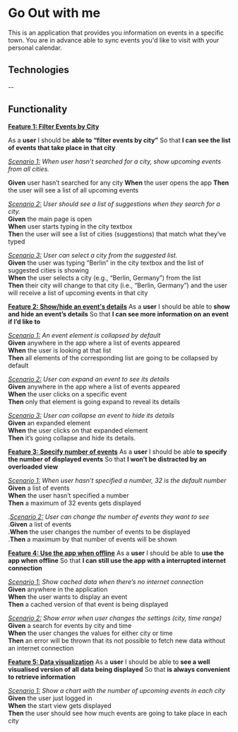 # Go Out with me

This is an application that provides you information on events in a specific town. You are in advance able to sync events you'd like to visit with your personal calendar.

## Technologies

--

## Functionality

**<ins>Feature 1: Filter Events by City</ins>**

As a **user**
I should be **able to “filter events by city”**
So that **I can see the list of events that take place in that city**

<ins>*Scenario 1:</ins> When user hasn’t searched for a city, show upcoming events from all cities.*

**Given** user hasn’t searched for any city
**When** the user opens the app
**Then** the user will see a list of all upcoming events

   <ins>*Scenario 2:</ins> User should see a list of suggestions when they search for a city.*  
   **Given** the main page is open  
   **When** user starts typing in the city textbox  
   **The**n the user will see a list of cities (suggestions) that match what they’ve typed  

   <ins>*Scenario 3:</ins> User can select a city from the suggested list.*  
   **Given** the user was typing “Berlin” in the city textbox and the list of suggested cities is showing  
   **When** the user selects a city (e.g., “Berlin, Germany”) from the list  
   **Then** their city will change to that city (i.e., “Berlin, Germany”) and the user will receive a list of upcoming events   in that city

<ins>**Feature 2: Show/hide an event's details**</ins>
As a **user**
I should be able to **show and hide an event’s details**
So that **I can see more information on an event if I’d like to**

   <ins>*Scenario 1:</ins> An event element is collapsed by default*  
   **Given** anywhere in the app where a list of events appeared  
   **When** the user is looking at that list  
   **Then** all elements of the corresponding list are going to be collapsed by default  

   <ins>*Scenario 2:</ins> User can expand an event to see its details*  
   **Given** anywhere in the app where a list of events appeared  
   **When** the user clicks on a specific event  
   **Then** only that element is going expand to reveal its details  

   <ins>*Scenario 3:</ins> User can collapse an event to hide its details*  
   **Given** an expanded element  
   **When** the user clicks on that expanded element  
   **Then** it’s going collapse and hide its details.  

<ins>**Feature 3: Specify number of events**</ins>
As a **user**
I should be able **to specify the number of displayed events**
So that **I won’t be distracted by an overloaded view**

   <ins>*Scenario 1:</ins> When user hasn’t specified a number, 32 is the default number*  
   **Given** a list of events  
   **When** the user hasn’t specified a number  
   **Then** a maximum of 32 events gets displayed  

   .<ins>*Scenario 2:</ins> User can change the number of events they want to see*  
   .**Given** a list of events  
   .**When** the user changes the number of events to be displayed  
   .**Then** a maximum by that number of events will be shown  

<ins>**Feature 4: Use the app when offline**</ins>
As a **user**
I should be able to **use the app when offline**
So that **I can still use the app with a interrupted internet connection**

   <ins>*Scenario 1:</ins> Show cached data when there’s no internet connection*  
   **Given** anywhere in the application  
   **When** the user wants to display an event  
   **Then** a cached version of that event is being displayed  

   <ins>*Scenario 2:</ins> Show error when user changes the settings (city, time range)*  
   **Given** a search for events by city and time  
   **When** the user changes the values for either city or time  
   **Then** an error will be thrown that its not possible to fetch new data without an internet connection  

<ins>**Feature 5: Data visualization**</ins>
As a **user**
I should be able to **see a well visualised version of all data being displayed**
So that **is always convenient to retrieve information**

   <ins>*Scenario 1:</ins> Show a chart with the number of upcoming events in each city*  
   **Given** the user just logged in  
   **When** the start view gets displayed  
   **Then** the user should see how much events are going to take place in each city  

